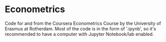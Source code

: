# Econometrics

Code for and from the Coursera Econometrics Course by the University of Erasmus at Rotherdam. Most of the code is in the form of '.ipynb', so it's recommended to have a computer with Jupyter Notebook/lab enabled. 
